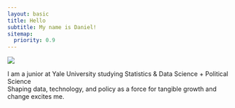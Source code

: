 ```yaml
---
layout: basic
title: Hello
subtitle: My name is Daniel!
sitemap:
  priority: 0.9
---
```


<img src="{{ '/assets/img/pudhina.jpg' | prepend: site.baseurl }}" id="about-img">

<div id="describe-text">
	<p>I am a junior at Yale University studying Statistics & Data Science + Political Science <br> Shaping data, technology, and policy as a force for tangible growth and change excites me.</p>
</div>
